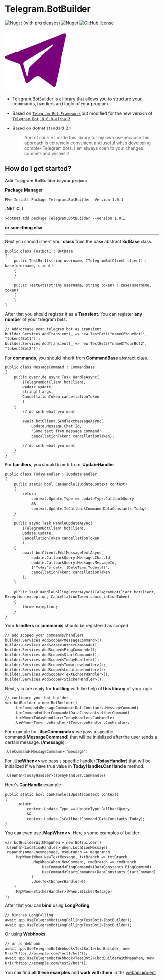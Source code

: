 # Telegram.BotBuilder

![Nuget (with prereleases)](https://img.shields.io/nuget/vpre/Telegram.BotBuilder?style=for-the-badge)
![Nuget](https://img.shields.io/nuget/dt/Telegram.BotBuilder?style=for-the-badge)
[![GitHub license](https://img.shields.io/github/license/jenyaalexanov/Telegram.BotBuilder?style=for-the-badge)](https://github.com/jenyaalexanov/Telegram.BotBuilder/blob/master/LICENSE)

<img src="./icons/BotBuilder.svg" alt="Telegram BotBuilder Logo" width=200 height=200 />

- Telegram.BotBuilder is a library that allows you to structure your commands, handlers and logic of your program.
- Based on [`Telegram.Bot.Framework`](https://github.com/TelegramBots/Telegram.Bot.Framework) but modified for the new version of [`Telegram.Bot`](https://github.com/TelegramBots/Telegram.Bot) [`18.0.0-alpha.3`](https://www.nuget.org/packages/Telegram.Bot/18.0.0-alpha.3) 
- Based on dotnet standard 2.1

  >And of course I made this library for my own use because this approach is extremely convenient and useful when developing complex Telegram bots.
  >I am always open to your changes, commits and wishes :)

How do I get started?
--------------
Add Telegram.BotBuilder to your project:

**Package Manager**

	PM> Install-Package Telegram.BotBuilder -Version 1.0.1
	
**.NET CLI**

	>dotnet add package Telegram.BotBuilder --version 1.0.1

**or something else**

--------------

Next you should inherit your **class** from the base abstract **BotBase** class.

    public class TestBot1 : BotBase
    {
        public TestBot1(string username, ITelegramBotClient client) : base(username, client)
        {
        }

        public TestBot1(string username, string token) : base(username, token)
        {
        }
    }
After that you should register it as a **Transient**. You can register **any number** of your telegram bots.

    // Add\create your telegram bot as transient
	builder.Services.AddTransient(_ => new TestBot1("nameOfYourBot1", "tokenOfBot1"));
	builder.Services.AddTransient(_ => new TestBot2("nameOfYourBot2", "tokenOfBot2"));
For **commands**, you should inherit from **CommandBase** abstract class.

    public class MessageCommand : CommandBase
    {
        public override async Task HandleAsync(
            ITelegramBotClient botClient, 
            Update update, 
            string[] args, 
            CancellationToken cancellationToken
            )
        {
            // do smth what you want

            await botClient.SendTextMessageAsync(
                update.Message.Chat.Id, 
                "Some text from message command",
                cancellationToken: cancellationToken);

            // do smth what you want
        }
    }
For **handlers**, you should inherit from **IUpdateHandler**

    public class TodayHandler : IUpdateHandler
    {
        public static bool CanHandle(IUpdateContext context)
        {
            return
                context.Update.Type == UpdateType.CallbackQuery
                &&
                context.Update.IsCallbackCommand(DataConstants.Today);
        }

        public async Task HandleUpdateAsync(
            ITelegramBotClient botClient, 
            Update update, 
            CancellationToken cancellationToken
            )
        {
            await botClient.EditMessageTextAsync(
                update.CallbackQuery.Message.Chat.Id,
                update.CallbackQuery.Message.MessageId,
                $"Today's date: {DateTime.Today:d}",
                cancellationToken: cancellationToken
            );
        }

        public Task HandlePollingErrorAsync(ITelegramBotClient botClient, Exception exception, CancellationToken cancellationToken)
        {
            throw exception;
        }
    }
Your **handlers** or **commands** should be registered as scoped.

    // add scoped your commands/handlers
	builder.Services.AddScoped<MessageCommand>();
	builder.Services.AddScoped<OtherCommand>();
	builder.Services.AddScoped<PingCommand>();
	builder.Services.AddScoped<StartCommand>();
	builder.Services.AddScoped<TodayHandler>();
	builder.Services.AddScoped<TomorrowHandler>();
	builder.Services.AddScoped<LocationHandler>();
	builder.Services.AddScoped<TextEchoerHandler>();
	builder.Services.AddScoped<StickerHandler>();
Next, you are ready for **building** with the help of **this library** of your logic

    // configure your bot builder
	var botBuilder = new BotBuilder()
	    .UseCommand<MessageCommand>(DataConstants.MessageCommand)
	    .UseCommand<OtherCommand>(DataConstants.OtherCommand)
	    .UseWhen<TodayHandler>(TodayHandler.CanHandle)
	    .UseWhen<TomorrowHandler>(TomorrowHandler.CanHandle);
For example for **.UseCommand<>** we pass a specific command(**MessageCommand**) that will be initialized after the user sends a certain message. (**/message**).

    .UseCommand<MessageCommand>("message")
For **.UseWhen<>** we pass a specific handler(**TodayHandler**) that will be initialized if we have true value in **TodayHandler.CanHandle** method.

    .UseWhen<TodayHandler>(TodayHandler.CanHandle)

Here's **CanHandle** example:

    public static bool CanHandle(IUpdateContext context)
    {
          return
              context.Update.Type == UpdateType.CallbackQuery
              &&
              context.Update.IsCallbackCommand(DataConstants.Today);
    }

You can even use **.MapWhen<>**. Here's some examples of builder:

    var botBuilderWithMapWhen = new BotBuilder()
    .UseWhen<LocationHandler>(When.LocationMessage)
    .MapWhen(When.NewMessage, msgBranch => msgBranch
        .MapWhen(When.NewTextMessage, txtBranch => txtBranch
                .MapWhen(When.NewCommand, cmdBranch => cmdBranch
                    .UseCommand<PingCommand>(DataConstants.PingCommand)
                    .UseCommand<StartCommand>(DataConstants.StartCommand)
                )
                .Use<TextEchoerHandler>()
        )
        .MapWhen<StickerHandler>(When.StickerMessage)
    );
After that you can **bind** using **LongPolling**:

    // bind as LongPolling
	await app.UseTelegramBotLongPolling<TestBot1>(botBuilder);
	await app.UseTelegramBotLongPolling<TestBot2>(botBuilder);
Or using **Webhooks**

    // or as Webhook
	await app.UseTelegramBotWebhook<TestBot1>(botBuilder, new Uri("https://example.com/test1/bot"));
	await app.UseTelegramBotWebhook<TestBot2>(botBuilderWithMapWhen, new Uri("https://example.com/test2/bot"));

You can find **all these examples** and **work with them** in the [webapi project](https://github.com/jenyaalexanov/Telegram.BotBuilder/tree/master/JA.Telegram.WebApi)
